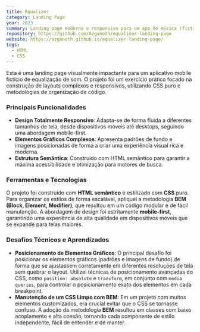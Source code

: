 ```yaml
---
title: Equalizer
category: Landing Page
year: 2023
summary: Landing page moderna e responsiva para um app de música (fictício).
repository: https://github.com/Azganoth/equalizer-landing-page
website: https://azganoth.github.io/equalizer-landing-page/
tags:
  - HTML
  - CSS
---
```


Esta é uma landing page visualmente impactante para um aplicativo mobile fictício de equalização de som. O projeto foi um exercício prático focado na construção de layouts complexos e responsivos, utilizando CSS puro e metodologias de organização de código.

### Principais Funcionalidades

- **Design Totalmente Responsivo**: Adapta-se de forma fluida a diferentes tamanhos de tela, desde dispositivos móveis até desktops, seguindo uma abordagem mobile-first.
- **Elementos Gráficos Complexos**: Apresenta padrões de fundo e imagens posicionadas de forma a criar uma experiência visual rica e moderna.
- **Estrutura Semântica**: Construído com HTML semântico para garantir a máxima acessibilidade e otimização para motores de busca.

### Ferramentas e Tecnologias

O projeto foi construído com **HTML semântico** e estilizado com **CSS** puro. Para organizar os estilos de forma escalável, apliquei a metodologia **BEM (Block, Element, Modifier)**, que resultou em um código modular e de fácil manutenção. A abordagem de design foi estritamente **mobile-first**, garantindo uma experiência de alta qualidade em dispositivos móveis que se expande para telas maiores.

### Desafios Técnicos e Aprendizados

- **Posicionamento de Elementos Gráficos**: O principal desafio foi posicionar os elementos gráficos (padrões e imagens de fundo) de forma que se ajustassem corretamente em diferentes resoluções de tela sem quebrar o layout. Utilizei técnicas de posicionamento avançadas do CSS, como `position: absolute` e `transform`, em conjunto com `media queries`, para controlar o posicionamento exato dos elementos em cada breakpoint.
- **Manutenção de um CSS Limpo com BEM**: Em um projeto com muitos elementos customizados, era crucial evitar que o CSS se tornasse confuso. A adoção da metodologia **BEM** resultou em classes com baixo acoplamento e alta coesão, tornando cada componente de estilo independente, fácil de entender e de manter.
